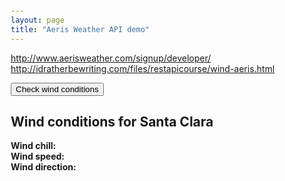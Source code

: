 ```yaml
---
layout: page
title: "Aeris Weather API demo"
---
```


<http://www.aerisweather.com/signup/developer/>
<http://idratherbewriting.com/files/restapicourse/wind-aeris.html>

<style>
    #wind_direction, #wind_chill, #wind_speed, #temperature, #speed {color: red; font-weight: bold;}
    body {margin:20px;}
</style>

<script>
    function checkWind() {
        var output = $.ajax({
            url: 'http://api.aerisapi.com/observations/Duesseldorf?client_id=lDaWTTH36hso9l7hq5sLk&client_secret=SRHgEKsZSWge30jNX9yggYPNocPjyNK2a0PLeY9C',
            type: 'GET',
            data: {},
            dataType: 'json',
            success: function(data) {
                console.log(data)
                $("#wind_speed").append(data.response.ob.windKPH + " KPH");
                $("#wind_direction").append(data.response.ob.windDir);
                $("#wind_chill").append(data.response.ob.feelslikeC + " C");
            },
            error: function(err) { alert(err); }
        });
    }
</script>
</head>
<body>

<button type="button" onclick="checkWind()" class="btn btn-danger">Check wind conditions</button>

<h2>Wind conditions for Santa Clara</h2>

<b>Wind chill: </b><span id="wind_chill"></span> <span id="temperature"></span><br>
<b>Wind speed: </b><span id="wind_speed"></span> <span id="speed"></span><br>
<b>Wind direction: </b><span id="wind_direction"></span>
